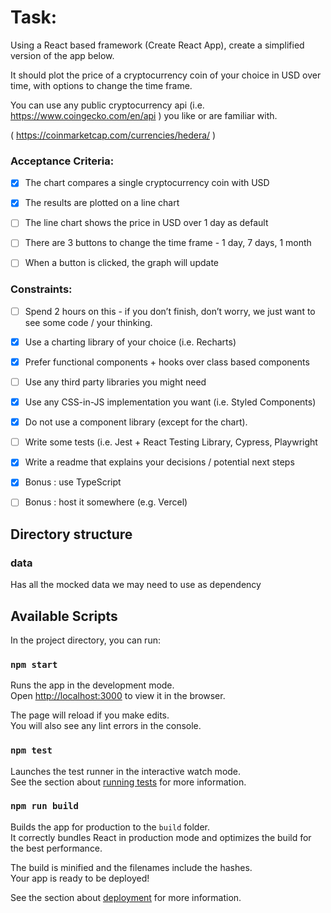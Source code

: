 # Task:

Using a React based framework (Create React App), create a simplified version of the app below.


It should plot the price of a cryptocurrency coin of your choice in USD over time, with options to change the time frame.


You can use any public cryptocurrency api (i.e. https://www.coingecko.com/en/api ) you like or are familiar with.





( https://coinmarketcap.com/currencies/hedera/ )  



### Acceptance Criteria:

- [x] The chart compares a single cryptocurrency coin with USD

- [x] The results are plotted on a line chart

- [ ] The line chart shows the price in USD over 1 day as default

- [ ] There are 3 buttons to change the time frame - 1 day, 7 days, 1 month

- [ ] When a button is clicked, the graph will update



### Constraints:

- [ ] Spend 2 hours on this - if you don’t finish, don’t worry, we just want to see some code / your thinking.

- [x] Use a charting library of your choice (i.e. Recharts)

- [x] Prefer functional components + hooks over class based components

- [ ] Use any third party libraries you might need

- [x] Use any CSS-in-JS implementation you want (i.e. Styled Components)

- [x] Do not use a component library (except for the chart).

- [ ] Write some tests (i.e. Jest + React Testing Library, Cypress, Playwright

- [x] Write a readme that explains your decisions / potential next steps

- [x] Bonus : use TypeScript

- [ ] Bonus : host it somewhere (e.g. Vercel)

## Directory structure

### data

Has all the mocked data we may need to use as dependency

## Available Scripts

In the project directory, you can run:

### `npm start`

Runs the app in the development mode.\
Open [http://localhost:3000](http://localhost:3000) to view it in the browser.

The page will reload if you make edits.\
You will also see any lint errors in the console.

### `npm test`

Launches the test runner in the interactive watch mode.\
See the section about [running tests](https://facebook.github.io/create-react-app/docs/running-tests) for more information.

### `npm run build`

Builds the app for production to the `build` folder.\
It correctly bundles React in production mode and optimizes the build for the best performance.

The build is minified and the filenames include the hashes.\
Your app is ready to be deployed!

See the section about [deployment](https://facebook.github.io/create-react-app/docs/deployment) for more information.

